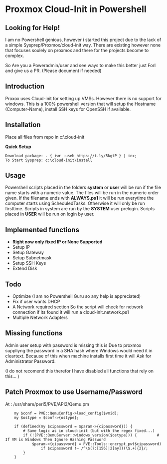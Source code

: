 # Proxmox Cloud-Init in Powershell

## Looking for Help!
I am no Powershell genious, however i started this project due to the lack of a simple Sysprep/Proxmox/cloud-init way. There are existing however none that focuses soulely on proxmox and there for the projects become to complex.

So Are you a Poweradmin/user and see ways to make this better just Forl and give us a PR. (Please document if needed)

## Introduction
Proxox uses Cloud-init for setting up VMSs. However there is no support for windows.
This is a 100% powershell version that will setup the Hostname (Computer-Name), install SSH keys for OpenSSH if available.

## Installation
Place all files from repo in c:\cloud-init

**Quick Setup**
```
Download package: . { iwr -useb https://t.ly/5kgtP } | iex;
To Start Sysprep: c:\cloud-init\install
```

## Usage
Powershell scripts placed in the folders **system** or **user** will be run if the file name starts with a numeric value.
The files will be run in the numeric order given.
If the filename ends with **ALWAYS.ps1** it will be run everytime the computer starts using ScheduledTasks. Otherwise it will only be run firsttime.
Scripts in system are run by the **SYSTEM** user prelogin.
Scripts placed in **USER** will be run on login by user.

## Implemented functions
* **Right now only fixed IP or None Supported**
* Setup IP
* Setup Gateway
* Setup Subnetmask
* Setup SSH Keys
* Extend Disk

## Todo
* Optimize (I am no Powershell Guru so any help is appreciated)
* Fix if user wants DHCP
* A Network required section So the script will check for network connection if its found it will run a cloud-init.network.ps1
* Multiple Network Adapters

## Missing functions
Admin user setup with password is missing this is Due to proxmox suppliyng the password in a SHA hash where Windows would need it in cleartext.
Because of this when machine installs first time it will Ask for Administrator Password. 


(I do not recomend this therefor I have disabled all functions that rely on this... )
## Patch Proxmox to use Username/Password
At : /usr/share/perl5/PVE/API2/Qemu.pm

```
    my $conf = PVE::QemuConfig->load_config($vmid);
    my $ostype = $conf->{ostype};

    if (defined(my $cipassword = $param->{cipassword})) {
        # Same logic as in cloud-init (but with the regex fixed...)
        if (!(PVE::QemuServer::windows_version($ostype))) {         #  If VM is Windows Then Ignore Hashing Password
            $param->{cipassword} = PVE::Tools::encrypt_pw($cipassword)
                if $cipassword !~ /^\$(?:[156]|2[ay])(\$.+){2}/;
        }    
    } 
```
